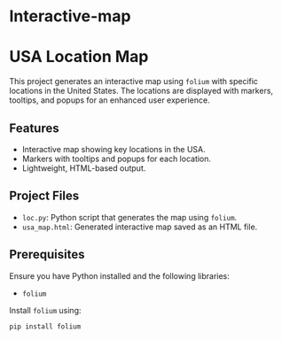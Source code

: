 # Interactive-map
# USA Location Map

This project generates an interactive map using `folium` with specific locations in the United States. The locations are displayed with markers, tooltips, and popups for an enhanced user experience.

## Features
- Interactive map showing key locations in the USA.
- Markers with tooltips and popups for each location.
- Lightweight, HTML-based output.

## Project Files
- `loc.py`: Python script that generates the map using `folium`.
- `usa_map.html`: Generated interactive map saved as an HTML file.

## Prerequisites
Ensure you have Python installed and the following libraries:
- `folium`

Install `folium` using:
```bash
pip install folium
